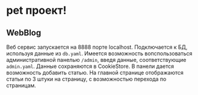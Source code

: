 # pet проект!

## WebBlog

Веб сервис запускается на 8888 порте localhost. Подключается к БД, используя данные из `db.yaml`.
Имеется возможность вопспользоваться административной панелью `/admin`, введя данные, соответствующие
`admin.yaml`. Данные сохраняются в CookieStore. В панели дается возможность добавить статью. На главной 
странице отображаются статьи по 3 штуки на страницу, с возможностью перехода по страницам.